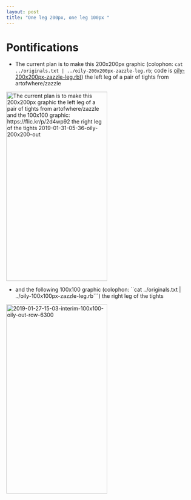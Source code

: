 ```yaml
---
layout: post
title: "One leg 200px, one leg 100px "
---
```

# Pontifications

* The current plan is to make this 200x200px graphic (colophon: ```cat ../originals.txt | ../oily-200x200px-zazzle-leg.rb```; code is [oily-200x200px-zazzle-leg.rb)](https://github.com/rtanglao/rt-mozlando2018-ksc/blob/master/oily-200x200px-zazzle-leg.rb)) the left leg of a pair of tights from artofwhere/zazzle

<a data-flickr-embed="true"  href="https://www.flickr.com/photos/roland/33067258758/" title="The current plan is to make this 200x200px graphic the left leg of a pair of tights from artofwhere/zazzle and the 100x100 graphic: https://flic.kr/p/2d4wp92 the right leg of the tights 2019-01-31-05-36-oily-200x200-out"><img src="https://farm5.staticflickr.com/4911/33067258758_a405ceba1d.jpg" width="266" height="500" alt="The current plan is to make this 200x200px graphic the left leg of a pair of tights from artofwhere/zazzle and the 100x100 graphic: https://flic.kr/p/2d4wp92 the right leg of the tights 2019-01-31-05-36-oily-200x200-out"></a><script async src="//embedr.flickr.com/assets/client-code.js" charset="utf-8"></script>

* and the following 100x100 graphic (colophon: ``cat ../originals.txt | ../oily-100x100px-zazzle-leg.rb```) the right leg of the tights 

<a data-flickr-embed="true"  href="https://www.flickr.com/photos/roland/45984854445/" title="2019-01-27-15-03-interim-100x100-oily-out-row-6300"><img src="https://farm8.staticflickr.com/7852/45984854445_6f3de791f2.jpg" width="266" height="500" alt="2019-01-27-15-03-interim-100x100-oily-out-row-6300"></a><script async src="//embedr.flickr.com/assets/client-code.js" charset="utf-8"></script>
